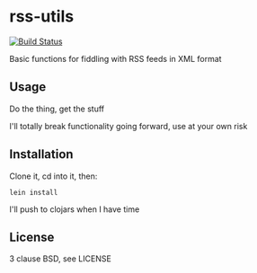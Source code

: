 # rss-utils

[![Build
Status](https://travis-ci.org/oholiab/rss-utils.svg?branch=master)](https://travis-ci.org/oholiab/rss-utils)

Basic functions for fiddling with RSS feeds in XML format

## Usage

Do the thing, get the stuff

I'll totally break functionality going forward, use at your own risk

## Installation

Clone it, cd into it, then:

    lein install

I'll push to clojars when I have time

## License

3 clause BSD, see LICENSE
